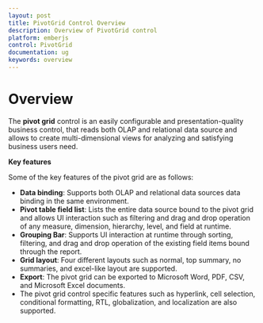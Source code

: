 ```yaml
---
layout: post
title: PivotGrid Control Overview 
description: Overview of PivotGrid control 
platform: emberjs
control: PivotGrid
documentation: ug
keywords: overview
---
```


# Overview

The **pivot grid** control is an easily configurable and presentation-quality business control, that reads both OLAP and relational data source and allows to create multi-dimensional views for analyzing and satisfying business users need.

**Key features**

Some of the key features of the pivot grid are as follows:

* **Data binding**: Supports both OLAP and relational data sources data binding in the same environment. 
* **Pivot table field list**: Lists the entire data source bound to the pivot grid and allows UI interaction such as filtering and drag and drop operation of any measure, dimension, hierarchy, level, and field at runtime.
* **Grouping Bar**: Supports UI interaction at runtime through sorting, filtering, and drag and drop operation of the existing field items bound through the report.
* **Grid layout**: Four different layouts such as normal, top summary, no summaries, and excel-like layout are supported.
* **Export**: The pivot grid can be exported to Microsoft Word, PDF, CSV, and Microsoft Excel documents.
* The pivot grid control specific features such as hyperlink, cell selection, conditional formatting, RTL, globalization, and localization are also supported.